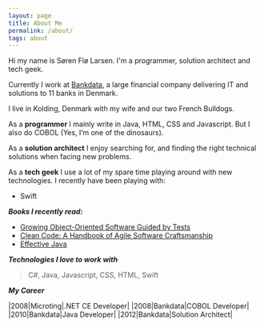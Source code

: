 ```yaml
---
layout: page
title: About Me
permalink: /about/
tags: about
---
```


Hi my name is Søren Flø Larsen. I'm a programmer, solution architect and tech geek.

Currently I work at [Bankdata](http://bankdata.dk/en), a large financial company delivering IT and solutions to 11 banks in Denmark.

I live in Kolding, Denmark with my wife and our two French Bulldogs.


As a **programmer** I mainly write in Java, HTML, CSS and Javascript. But I also do COBOL (Yes, I’m one of the dinosaurs).

As a **solution architect** I enjoy searching for, and finding the right technical solutions when facing new problems.

As a **tech geek** I use a lot of my spare time playing around with new technologies. I recently have been playing with:

* Swift

**_Books I recently read:_**

* [Growing Object-Oriented Software Guided by Tests](http://www.growing-object-oriented-software.com)
* [Clean Code: A Handbook of Agile Software Craftsmanship](http://www.amazon.com/Clean-Code-Handbook-Software-Craftsmanship/dp/0132350882)
* [Effective Java](http://www.amazon.com/Effective-Java-2nd-Joshua-Bloch/dp/0321356683)


**_Technologies I love to work with_**

> C#, Java, Javascript, CSS, HTML, Swift

**_My Career_**

|2008|Microting|.NET CE Developer|
|2008|Bankdata|COBOL Developer|
|2010|Bankdata|Java Developer|
|2012|Bankdata|Solution Architect|
